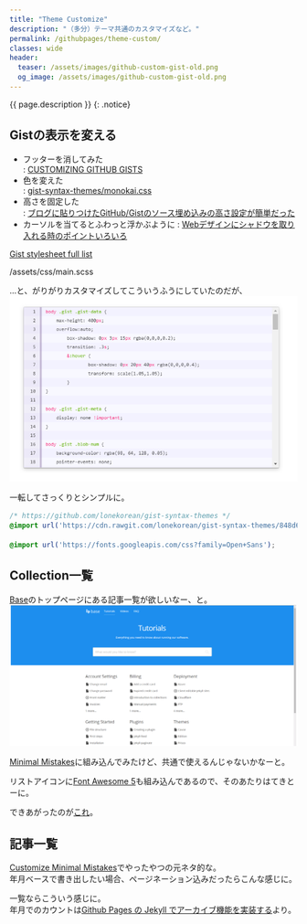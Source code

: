 ```yaml
---
title: "Theme Customize"
description: "（多分）テーマ共通のカスタマイズなど。"
permalink: /githubpages/theme-custom/
classes: wide
header:
  teaser: /assets/images/github-custom-gist-old.png
  og_image: /assets/images/github-custom-gist-old.png
---
```

{{ page.description }}
{: .notice}
## Gistの表示を変える
+ フッターを消してみた  
: [CUSTOMIZING GITHUB GISTS](http://codersblock.com/blog/customizing-github-gists/)
+ 色を変えた  
: [gist-syntax-themes/monokai.css](https://github.com/lonekorean/gist-syntax-themes/blob/master/stylesheets/monokai.css)
+ 高さを固定した  
: [ブログに貼りつけたGitHub/Gistのソース埋め込みの高さ設定が簡単だった](http://pineplanter.moo.jp/non-it-salaryman/2016/08/24/blog-source-gist-height/)
+ カーソルを当てるとふわっと浮かぶように
: [Webデザインにシャドウを取り入れる時のポイントいろいろ](https://www.webcreatorbox.com/tech/shadow)


[Gist stylesheet full list](https://github.com/StylishThemes/GitHub-Dark/issues/197#issuecomment-63717143)

/assets/css/main.scss
<script src="https://gist.github.com/laureltreetop/cd7ddbf84905fde3d997a96dfb246d94.js"></script>
…と、がりがりカスタマイズしてこういうふうにしていたのだが、
[![Gist custm old](/assets/images/github-custom-gist-old.png)](/assets/images/github-custom-gist-old.png)

一転してさっくりとシンプルに。
```css
/* https://github.com/lonekorean/gist-syntax-themes */
@import url('https://cdn.rawgit.com/lonekorean/gist-syntax-themes/848d6580/stylesheets/monokai.css');

@import url('https://fonts.googleapis.com/css?family=Open+Sans');
```

## Collection一覧

[Base](https://learn.cloudcannon.com/templates/base/)のトップページにある記事一覧が欲しいなー、と。
[![Jekyll theme Base](/assets/images/theme-base-prev.png)](/assets/images/theme-base-prev.png)

[Minimal Mistakes](https://mmistakes.github.io/minimal-mistakes/)に組み込んでみたけど、共通で使えるんじゃないかなーと。
<script src="https://gist.github.com/laureltreetop/f343294a35d9df506546b0180d8269d6.js"></script>
リストアイコンに[Font Awesome 5](https://fontawesome.com/)も組み込んであるので、そのあたりはてきとーに。  

できあがったのが[これ](/collections.html)。

## 記事一覧

[Customize Minimal Mistakes](/githubpages/minimal-mistakes/)でやったやつの元ネタ的な。  
年月ベースで書き出したい場合、ページネーション込みだったらこんな感じに。
<script src="https://gist.github.com/laureltreetop/e03b7c6f020bdf23822e48b51ce8fc6b.js"></script>

一覧ならこういう感じに。  
年月でのカウントは[Github Pages の Jekyll でアーカイブ機能を実装する](https://stmy.github.io/2016/08/02/Post-Archive-In-Jekyll-Safe-Mode.html)より。
<script src="https://gist.github.com/laureltreetop/d17fce734eea7dd5fbb653916d296022.js"></script>